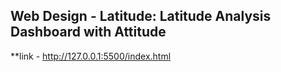 ## Web Design - Latitude: Latitude Analysis Dashboard with Attitude

**link - http://127.0.0.1:5500/index.html
